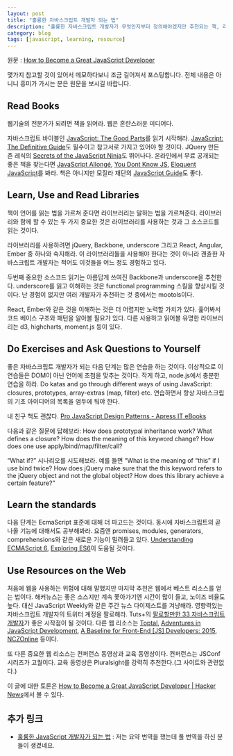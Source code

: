 ```yaml
---
layout: post
title: "훌륭한 자바스크립트 개발자 되는 법"
description: "훌륭한 자바스크립트 개발자가 무엇인지부터 정의해야겠지만 추천되는 책, 라이브러리, 웹 리소스를 참고하기 위해 발췌번역"
category: blog
tags: [javascript, learning, resource]
---
```


원문 : [How to Become a Great JavaScript Developer](http://blog.ustunozgur.com/javascript/programming/books/videos/2015/06/17/how_to_be_a_great_javascript_software_developer.html)

몇가지 참고할 것이 있어서 메모하다보니 조금 길어져서 포스팅합니다. 전체 내용은 아니니 흥미가 가시는 분은 원문을 보시길 바랍니다.

## Read Books

웹기술의 전문가가 되려면 책을 읽어라. 웹은 혼란스러운 미디어다.

자바스크립트 바이블인 [JavaScript: The Good Parts](http://shop.oreilly.com/product/9780596517748.do)를 읽기 시작해라. [JavaScript: The Definitive Guide](http://shop.oreilly.com/product/9780596805531.do)도 필수이고 참고서로 가지고 있어야 할 것이다. JQuery 만든 존 레식의 [Secrets of the JavaScript Ninja](http://www.manning.com/resig/)도 뛰어나다. 온라인에서 무료 공개되는 좋은 책을 찾는다면 [JavaScript Allongé](https://leanpub.com/javascript-allonge/), [You Dont Know JS](https://github.com/getify/You-Dont-Know-JS), [Eloquent JavaScript](http://eloquentjavascript.net/)를 봐라. 책은 아니지만 모질라 재단의 [JavaScript Guide](https://developer.mozilla.org/en-US/docs/Web/JavaScript/Guide)도 좋다.

## Learn, Use and Read Libraries

책이 언어를 읽는 법을 가르쳐 준다면 라이브러리는 말하는 법을 가르쳐준다. 라이브러리와 함께 할 수 있는 두 가지 중요한 것은 라이브러리를 사용하는 것과 그 소스코드를 읽는 것이다.

라이브러리를 사용하려면 jQuery, Backbone, underscore 그리고 React, Angular, Ember 중 하나와 숙지해라. 이 라이브러리들을 사용해야 한다는 것이 아니라 괜츈한 자바스크립트 개발자는 적어도 이것들을 어느 정도 경험하고 있다.

두번째 중요한 소스코드 읽기는 아름답게 쓰여진 Backbone과 underscore을 추천한다. underscore를 읽고 이해하는 것은 functional programming 스킬을 향상시킬 것이다. 난 경험이 없지만 여러 개발자가 추천하는 것 중에서는 mootols이다.

React, Ember와 같은 것을 이해하는 것은 더 어렵지만 노력할 가치가 있다. 훑어봐서 코드 베이스 구조와 패턴을 알아볼 필요가 있다. 다른 사용하고 읽어볼 유명한 라이브러리는 d3, highcharts, moment.js 등이 있다.

## Do Exercises and Ask Questions to Yourself

좋은 자바스크립트 개발자가 되는 다음 단계는 많은 연습을 하는 것이다. 이상적으로 이 연습들은 DOM이 아닌 언어에 초첨을 맞추는 것이다. 작게 하고, node.js에서 충분한 연습을 하라. Do katas and go through different ways of using JavaScript: closures, prototypes, array-extras (map, filter) etc. 연습하면서 항상 자바스크립의 기초 아이디어의 목록을 염두에 둬야 한다.

내 친구 책도 괜찮다. [Pro JavaScript Design Patterns - Apress IT eBooks](http://www.apress.com/9781590599082)

다음과 같은 질문에 답해보라: How does prototypal inheritance work? What defines a closure? How does the meaning of this keyword change? How does one use apply/bind/map/filter/call?

“What if?” 시나리오를 시도해보라. 예를 들면 “What is the meaning of “this” if I use bind twice? How does jQuery make sure that the this keyword refers to the jQuery object and not the global object? How does this library achieve a certain feature?”

## Learn the standards

다음 단계는 EcmaScript 표준에 대해 더 파고드는 것이다. 동시에 자바스크립트의 곧 나올 기능에 대해서도 공부해봐라. 요즘엔 promises, modules, generators, comprehensions와 같은 새로운 기능이 밀려들고 있다. [Understanding ECMAScript 6](https://leanpub.com/understandinges6), [Exploring ES6](http://exploringjs.com/)이 도움될 것이다.

## Use Resources on the Web

처음에 웹을 사용하는 위험에 대해 말했지만 마지막 추천은 웹에서 베스트 리소스를 얻는 법이다. 해커뉴스는 좋은 소스지만 계속 쫓아가기엔 시간이 많이 들고, 노이즈 비율도 높다. 대신 JavaScript Weekly와 같은 주간 뉴스 다이제스트를 겨냥해라. 영향력있는 자바스크립트 개발자의 트위터 계정을 팔로해라. Tuts+의 [팔로할만한 33 자바스크립트 개발자](http://code.tutsplus.com/articles/33-developers-you-must-subscribe-to-as-a-javascript-junkie--net-18151)가 좋은 시작점이 될 것이다. 다른 웹 리소스는 [Toptal](http://www.toptal.com/section/front-end), [Adventures in JavaScript Development](http://rmurphey.com/), [A Baseline for Front-End [JS] Developers: 2015](http://rmurphey.com/blog/2015/03/23/a-baseline-for-front-end-developers-2015/), [NCZOnline](http://www.nczonline.net/) 등이다.

또 다른 중요한 웹 리소스는 컨퍼런스 동영상과 교육 동영상이다. 컨퍼런스는 JSConf 시리즈가 고퀄이다. 교육 동영상은 Pluralsight를 강력히 추천한다.(그 사이트와 관련없다.)

이 글에 대한 토론은 [How to Become a Great JavaScript Developer | Hacker News](https://news.ycombinator.com/item?id=9731230)에서 볼 수 있다.

## 추가 링크

- [훌륭한 JavaScript 개발자가 되는 법](https://item4.github.io/2015-10-12/How-to-Become-a-Great-JavaScript-Developer.html) : 저는 요약 번역을 했는데 풀 번역을 하신 분들이 생겼네요.
